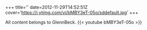 +++
title=''
date=2012-11-29T14:52:51Z
cover='https://i.ytimg.com/vi/bMBY3eT-05o/sddefault.jpg'
+++

All content belongs to GlennBeck.
{{< youtube bMBY3eT-05o >}}

